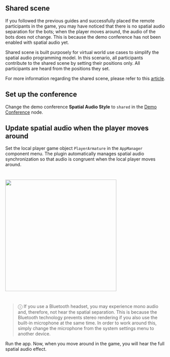 ## Shared scene
If you followed the previous guides and successfully placed the remote participants in the game, you may have noticed that there is no spatial audio separation for the bots; when the player moves around, the audio of the bots does not change. This is because the demo conference has not been enabled with spatial audio yet. 

Shared scene is built purposely for virtual world use cases to simplify the spatial audio programming model. In this scenario, all participants contribute to the shared scene by setting their positions only. All participants are heard from the positions they set.

For more information regarding the shared scene, please refer to this [article](https://docs.dolby.io/communications-apis/docs/guides-integrating-shared-spatial-audio).

## Set up the conference
Change the demo conference **Spatial Audio Style** to `shared` in the [Demo Conference](../visualscripting/nodes.md#demo-conference) node.

## Update spatial audio when the player moves around 
Set the local player game object `PlayerArmature` in the `AppManager` component menu. The plugin automatically manages spatial audio synchronization so that audio is congruent when the local player moves around. 

<div style="text-align:left">
<img style="padding:25px 0" src="~/images/samples/demo/set-gameobject-for-spatial.png" width="350px">
</div>

> ⓘ If you use a Bluetooth headset, you may experience mono audio and, therefore, not hear the spatial separation. This is because the Bluetooth technology prevents stereo rendering if you also use the built-in microphone at the same time. In order to work around this, simply change the microphone from the system settings menu to another device. 

Run the app. Now, when you move around in the game, you will hear the full spatial audio effect.